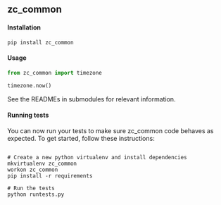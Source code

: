 ## zc_common

#### Installation
`pip install zc_common`

#### Usage

```python
from zc_common import timezone

timezone.now()
```

See the READMEs in submodules for relevant information.

#### Running tests

You can now run your tests to make sure zc_common code behaves as 
expected. To get started, follow these instructions:
```shell

# Create a new python virtualenv and install dependencies
mkvirtualenv zc_common
workon zc_common
pip install -r requirements

# Run the tests
python runtests.py
```
